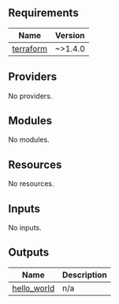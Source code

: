 <!-- BEGIN_TF_DOCS -->
<!-- markdownlint-disable MD041 -->
## Requirements

| Name | Version |
|------|---------|
| <a name="requirement_terraform"></a> [terraform](#requirement\_terraform) | ~>1.4.0 |

## Providers

No providers.

## Modules

No modules.

## Resources

No resources.

## Inputs

No inputs.

## Outputs

| Name | Description |
|------|-------------|
| <a name="output_hello_world"></a> [hello\_world](#output\_hello\_world) | n/a |
<!-- END_TF_DOCS -->
